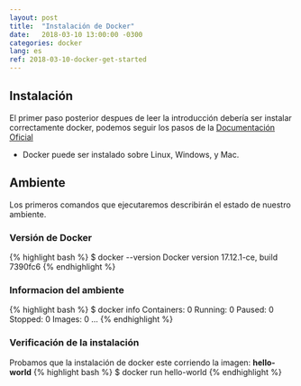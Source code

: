 ```yaml
---
layout: post
title:  "Instalación de Docker"
date:   2018-03-10 13:00:00 -0300
categories: docker
lang: es
ref: 2018-03-10-docker-get-started
---
```


## Instalación

El primer paso posterior despues de leer la introducción debería ser instalar correctamente docker, podemos seguir los pasos de la [Documentación Oficial][install-docker]

* Docker puede ser instalado sobre Linux, Windows, y Mac.

## Ambiente

Los primeros comandos que ejecutaremos describirán el estado de nuestro ambiente.

### Versión de Docker
{% highlight bash %}
$ docker --version
Docker version 17.12.1-ce, build 7390fc6
{% endhighlight %}

### Informacion del ambiente
{% highlight bash %}
$ docker info
Containers: 0
 Running: 0
 Paused: 0
 Stopped: 0
Images: 0
...
{% endhighlight %}

### Verificación de la instalación
Probamos que la instalación de docker este corriendo la imagen: **hello-world**
{% highlight bash %}
$ docker run hello-world
{% endhighlight %}

[install-docker]: https://docs.docker.com/install/
